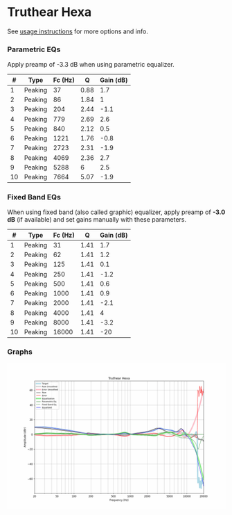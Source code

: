 # Truthear Hexa
See [usage instructions](https://github.com/jaakkopasanen/AutoEq#usage) for more options and info.

### Parametric EQs
Apply preamp of -3.3 dB when using parametric equalizer.

|   # | Type    |   Fc (Hz) |    Q |   Gain (dB) |
|-----|---------|-----------|------|-------------|
|   1 | Peaking |        37 | 0.88 |         1.7 |
|   2 | Peaking |        86 | 1.84 |         1   |
|   3 | Peaking |       204 | 2.44 |        -1.1 |
|   4 | Peaking |       779 | 2.69 |         2.6 |
|   5 | Peaking |       840 | 2.12 |         0.5 |
|   6 | Peaking |      1221 | 1.76 |        -0.8 |
|   7 | Peaking |      2723 | 2.31 |        -1.9 |
|   8 | Peaking |      4069 | 2.36 |         2.7 |
|   9 | Peaking |      5288 | 6    |         2.5 |
|  10 | Peaking |      7664 | 5.07 |        -1.9 |

### Fixed Band EQs
When using fixed band (also called graphic) equalizer, apply preamp of **-3.0 dB** (if available) and set gains manually with these parameters.

|   # | Type    |   Fc (Hz) |    Q |   Gain (dB) |
|-----|---------|-----------|------|-------------|
|   1 | Peaking |        31 | 1.41 |         1.7 |
|   2 | Peaking |        62 | 1.41 |         1.2 |
|   3 | Peaking |       125 | 1.41 |         0.1 |
|   4 | Peaking |       250 | 1.41 |        -1.2 |
|   5 | Peaking |       500 | 1.41 |         0.6 |
|   6 | Peaking |      1000 | 1.41 |         0.9 |
|   7 | Peaking |      2000 | 1.41 |        -2.1 |
|   8 | Peaking |      4000 | 1.41 |         4   |
|   9 | Peaking |      8000 | 1.41 |        -3.2 |
|  10 | Peaking |     16000 | 1.41 |       -20   |

### Graphs
![](./Truthear%20Hexa.png)
